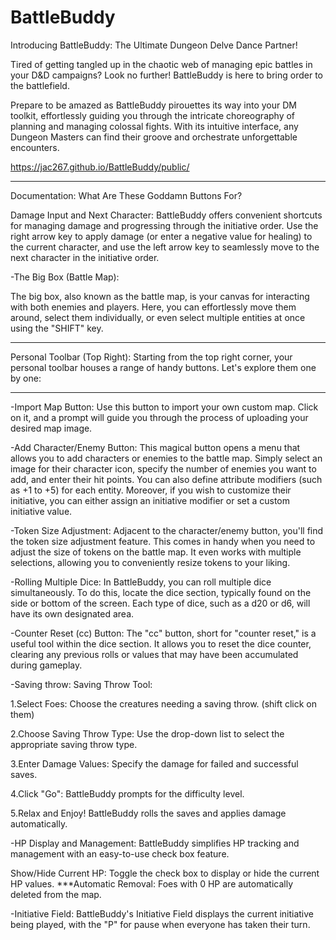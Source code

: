 # BattleBuddy
Introducing BattleBuddy: The Ultimate Dungeon Delve Dance Partner!

Tired of getting tangled up in the chaotic web of managing epic battles in your D&D campaigns? Look no further! BattleBuddy is here to bring order to the battlefield.

Prepare to be amazed as BattleBuddy pirouettes its way into your DM toolkit, effortlessly guiding you through the intricate choreography of planning and managing colossal fights. With its intuitive interface, any Dungeon Masters can find their groove and orchestrate unforgettable encounters.


https://jac267.github.io/BattleBuddy/public/

-------------

Documentation:
What Are These Goddamn Buttons For?

Damage Input and Next Character:
BattleBuddy offers convenient shortcuts for managing damage and progressing through the initiative order.
Use the right arrow key to apply damage (or enter a negative value for healing) to the current character, 
and use the left arrow key to seamlessly move to the next character in the initiative order.

  -The Big Box (Battle Map):

  The big box, also known as the battle map, is your canvas for interacting with both enemies and players. 
  Here, you can effortlessly move them around, select them individually, or even select multiple entities at once using the "SHIFT" key.

  ******
  Personal Toolbar (Top Right):
  Starting from the top right corner, your personal toolbar houses a range of handy buttons. Let's explore them one by one:
  ******
  
  -Import Map Button:
  Use this button to import your own custom map. Click on it, and a prompt will guide you through the process of uploading your desired map image.

  -Add Character/Enemy Button:
  This magical button opens a menu that allows you to add characters or enemies to the battle map. 
  Simply select an image for their character icon, specify the number of enemies you want to add, and enter their hit points.
  You can also define attribute modifiers (such as +1 to +5) for each entity. 
  Moreover, if you wish to customize their initiative, you can either assign an initiative modifier or set a custom initiative value.

  -Token Size Adjustment:
  Adjacent to the character/enemy button, you'll find the token size adjustment feature. This comes in handy when you need to adjust the size of tokens on the battle map.
  It even works with multiple selections, allowing you to conveniently resize tokens to your liking.

  -Rolling Multiple Dice:
  In BattleBuddy, you can roll multiple dice simultaneously. To do this, locate the dice section, typically found on the side or bottom of the screen.
  Each type of dice, such as a d20 or d6, will have its own designated area.

  -Counter Reset (cc) Button:
  The "cc" button, short for "counter reset," is a useful tool within the dice section.
  It allows you to reset the dice counter, clearing any previous rolls or values that may have been accumulated during gameplay.

  -Saving throw:
  Saving Throw Tool:

  1.Select Foes: Choose the creatures needing a saving throw. (shift click on them)

  2.Choose Saving Throw Type: Use the drop-down list to select the appropriate saving throw type.

  3.Enter Damage Values: Specify the damage for failed and successful saves.

  4.Click "Go": BattleBuddy prompts for the difficulty level.

  5.Relax and Enjoy! BattleBuddy rolls the saves and applies damage automatically.

  -HP Display and Management:
  BattleBuddy simplifies HP tracking and management with an easy-to-use check box feature.

  Show/Hide Current HP: Toggle the check box to display or hide the current HP values.
  ***Automatic Removal: Foes with 0 HP are automatically deleted from the map.

  -Initiative Field: 
  BattleBuddy's Initiative Field displays the current initiative being played, with the "P" for pause when everyone has taken their turn.
